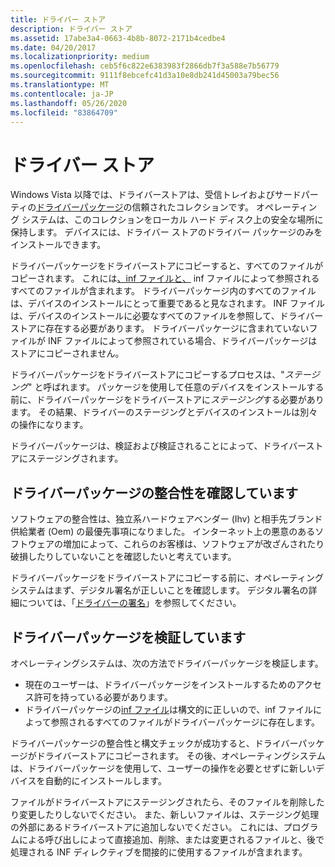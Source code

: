 ```yaml
---
title: ドライバー ストア
description: ドライバー ストア
ms.assetid: 17abe3a4-0663-4b8b-8072-2171b4cedbe4
ms.date: 04/20/2017
ms.localizationpriority: medium
ms.openlocfilehash: ceb5f6c822e6383983f2866db7f3a588e7b56779
ms.sourcegitcommit: 9111f8ebcefc41d3a10e8db241d45003a79bec56
ms.translationtype: MT
ms.contentlocale: ja-JP
ms.lasthandoff: 05/26/2020
ms.locfileid: "83864709"
---
```

# <a name="driver-store"></a>ドライバー ストア

Windows Vista 以降では、ドライバーストアは、受信トレイおよびサードパーティの[ドライバーパッケージ](driver-packages.md)の信頼されたコレクションです。 オペレーティング システムは、このコレクションをローカル ハード ディスク上の安全な場所に保持します。 デバイスには、ドライバー ストアのドライバー パッケージのみをインストールできます。

ドライバーパッケージをドライバーストアにコピーすると、すべてのファイルがコピーされます。 これには[、inf ファイルと、](overview-of-inf-files.md) inf ファイルによって参照されるすべてのファイルが含まれます。 ドライバーパッケージ内のすべてのファイルは、デバイスのインストールにとって重要であると見なされます。 INF ファイルは、デバイスのインストールに必要なすべてのファイルを参照して、ドライバーストアに存在する必要があります。 ドライバーパッケージに含まれていないファイルが INF ファイルによって参照されている場合、ドライバーパッケージはストアにコピーされません。

ドライバーパッケージをドライバーストアにコピーするプロセスは、"*ステージング*" と呼ばれます。 パッケージを使用して任意のデバイスをインストールする前に、ドライバーパッケージをドライバーストアに*ステージング*する必要があります。 その結果、ドライバーのステージングとデバイスのインストールは別々の操作になります。

ドライバーパッケージは、検証および検証されることによって、ドライバーストアにステージングされます。

## <a name="verifying-the-driver-package-integrity"></a>ドライバーパッケージの整合性を確認しています

ソフトウェアの整合性は、独立系ハードウェアベンダー (Ihv) と相手先ブランド供給業者 (Oem) の最優先事項になりました。 インターネット上の悪意のあるソフトウェアの増加によって、これらのお客様は、ソフトウェアが改ざんされたり破損したりしていないことを確認したいと考えています。

ドライバーパッケージをドライバーストアにコピーする前に、オペレーティングシステムはまず、デジタル署名が正しいことを確認します。 デジタル署名の詳細については、「[ドライバーの署名](driver-signing.md)」を参照してください。

## <a name="validating-the-driver-package"></a>ドライバーパッケージを検証しています

オペレーティングシステムは、次の方法でドライバーパッケージを検証します。

- 現在のユーザーは、ドライバーパッケージをインストールするためのアクセス許可を持っている必要があります。
- ドライバーパッケージの[inf ファイル](overview-of-inf-files.md)は構文的に正しいので、inf ファイルによって参照されるすべてのファイルがドライバーパッケージに存在します。

ドライバーパッケージの整合性と構文チェックが成功すると、ドライバーパッケージがドライバーストアにコピーされます。 その後、オペレーティングシステムは、ドライバーパッケージを使用して、ユーザーの操作を必要とせずに新しいデバイスを自動的にインストールします。

ファイルがドライバーストアにステージングされたら、そのファイルを削除したり変更したりしないでください。 また、新しいファイルは、ステージング処理の外部にあるドライバーストアに追加しないでください。 これには、プログラムによる呼び出しによって直接追加、削除、または変更されるファイルと、後で処理される INF ディレクティブを間接的に使用するファイルが含まれます。

